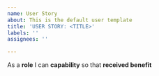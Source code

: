 ```yaml
---
name: User Story
about: This is the default user template
title: 'USER STORY: <TITLE>'
labels: ''
assignees: ''

---
```


As a **role** I can **capability** so that **received benefit**
